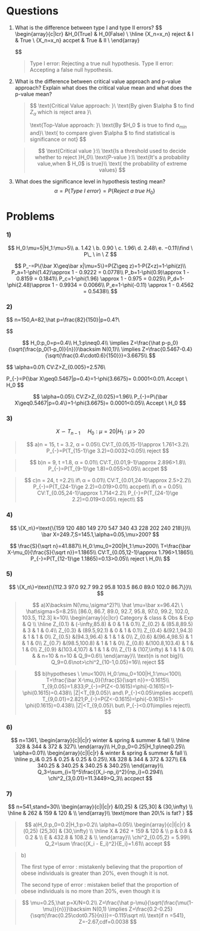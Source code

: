 # Questions

1. What is the difference between type I and type II errors? 
   $$
   \begin{array}{c|lcr}
        &H_0(True) & H_0(False) \\
       \hline
       \{X_n=x_n\} reject & I & True \\
       \{X_n=x_n\} accpet & True &  II  \\
   \end{array}
   $$

   > Type I error: Rejecting a true null hypothesis.
   > Type II error: Accepting a false null hypothesis.

2. What is the difference between critical value approach and p-value approach? Explain what does the critical value mean and what does the p-value mean? 

   > $$
   > \text{Critical Value approach: }\\
   > \text{By given $\alpha $ to find $Z_{\alpha}$ which is reject area }\\
   > 
   > \text{Top-Value approach: }\\
   > \text{By $H_0 $ is true to find $\alpha_{min}$ and}\\
   > \text{ to compare given $\alpha $ to find statistical is significance or not}
   > $$

   > $$
   > \text{Critical value }:\\
   > \text{Is a threshold used to decide whether to reject }H_0\\
   > \text{P-value }:\\
   > \text{It's a probability value,when $ H_0$ is true}\\
   > \text{ the probability of extreme values}
   > $$
   >
   > 
   >
   > 

3. What does the significance level in hypothesis testing mean?
   $$
   \alpha=P\{Type\ I \ error\}=P\{Reject\ a \ true\ H_0 \}
   $$

# Problems

### 1)

$$
H_0:\mu=5|H_1:\mu>5\\ 
a. 1.42 \ b. 0.90 \ c. 1.96\ d. 2.48\ e. −0.11\\find \ P\_ \ in \ Z
$$

$$
P_-=P\{\bar X\geq\bar x|\mu=5\}=P(Z\geq z)=1-P(Z<z)=1-\phi(z)\\
P_a=1-\phi(1.42)\approx 1 - 0.9222 = 0.0778\\
P_b=1-\phi(0.9)\approx 1 - 0.8159 = 0.1841\\
P_c=1-\phi(1.96) \approx 1 - 0.975 = 0.025\\
P_d=1-\phi(2.48)\approx 1 - 0.9934 = 0.0066\\
P_e=1-\phi(-0.11) \approx 1 - 0.4562 = 0.5438\\
$$

### 2)

$$
n=150,A=82,\hat p=\frac{82}{150}|p=0.4?\\
$$

$$
H_0:p_0=p=0.4\\
H_1:p\neq0.4\\
\implies Z=\frac{\hat p-p_0}{\sqrt{\frac{p_0(1-p_0)}{n}}}\backsim N(0,1)\\
\implies Z=\frac{0.5467-0.4}{\sqrt{\frac{0.4\cdot0.6}{150}}}=3.6675\\
$$

$$
\alpha=0.01\\
CV:Z>Z_{0.005}=2.576\\

P_{-}=P\{\bar X\geq0.5467|p=0.4\}=1-\phi(3.6675)= 0.0001<0.01\\
Accept \ H_0
$$

$$
\alpha=0.05\\
CV:Z>Z_{0.025}=1.96\\
P_{-}=P\{\bar X\geq0.5467|p=0.4\}=1-\phi(3.6675)= 0.0001<0.05\\
Accept \ H_0
$$

### 3)

$$
X\backsim T_{n-1}\ \ \ \ \ H_0:\mu=20|H_1:\mu>20
$$

> $$
> a)n = 15, t = 3.2, α = 0.05\\
> CV:T_{0.05,15-1}\approx 1.761<3.2\\
> P_{-}=P(T_{15-1}\ge 3.2)=0.0032<0.05\\
> reject
> $$

> $$
> b)n = 9, t =1.8, α = 0.01\\
> CV:T_{0.01,9-1}\approx 2.896>1.8\\
> P_{-}=P(T_{9-1}\ge 1.8)=0.055>0.05\\
> accpet
> $$

> $$
> c)n = 24, t =2.2\\
>  if\ α = 0.01\\
> CV:T_{0.01,24-1}\approx 2.5>2.2\\
> P_{-}=P(T_{24-1}\ge 2.2)=0.019>0.01\\
> accpet\\
>  if\ α = 0.05\\
>  CV:T_{0.05,24-1}\approx 1.714<2.2\\
> P_{-}=P(T_{24-1}\ge 2.2)=0.019<0.05\\
> reject\\
> $$
>
> 

### 4)

$$
\{X_n\}=\text{\{159 120 480 149 270 547 340 43 228 202 240 218\}}\\
\bar X=249.7,S=145.1,\alpha=0.05,\mu>200?
$$

$$
\frac{S}{\sqrt n}=41.887\\
H_0:\mu_0=200|H_1:\mu>200\\
T=\frac{\bar X-\mu_0}{\frac{S}{\sqrt n}}=1.1865\\
CV:T_{0.05,12-1}\approx 1.796>1.1865\\
P_{-}=P(T_{12-1}\ge 1.1865)=0.13>0.05\\
reject \ H_0\\
$$

### 5)

$$
\{X_n\}=\text{\{112.3 97.0 92.7 99.2 95.8 103.5 86.0 89.0 102.0 86.7\}}\\
$$

> $$
> a)X\backsim N(\mu,\sigma^2)?\\
> \hat \mu=\bar x=96.42\ \ 
> \hat\sigma=S=8.25\\
> [86.0, 86.7, 89.0, 92.7, 95.8, 97.0, 99.2, 102.0, 103.5, 112.3]
> k=10\\
> \begin{array}{c|lcr}
>     Category & class & Obs & Exp & Q \\
>     \hline
>     Z_{0.1} & (-\infty,85.8) & 0 & 1 & 0.1\\
>     Z_{0.2}  & (85.8,89.5) & 3 & 1 & 0.4\\
>     Z_{0.3}  & (89.5,92.1) & 0 & 1 & 0.1\\
>     Z_{0.4}  &(92.1,94.3) & 1 & 1 & 0\\
>     Z_{0.5}  &(94.3,96.4) & 1 & 1 & 0\\
>     Z_{0.6}  &(96.4,98.5) & 1 & 1 & 0\\
>     Z_{0.7}  &(98.5,100.8) & 1 & 1 & 0\\
>     Z_{0.8}  &(100.8,103.4) & 1 & 1 & 0\\
>     Z_{0.9}  &(103.4,107) & 1 & 1 & 0\\
>     Z_{1}  & (107,\infty) & 1 & 1 & 0\\
>       &  & n=10 & n=10 & Q_9=0.6\\
> \end{array}\\
> \text{n is not big}\\
> Q_9=0.6\not>\chi^2_{10-1,0.05}=16\\
> reject
> $$

> $$
> b)hypotheses \ \mu<100\\
> H_0:\mu_0=100|H_1:\mu<100\\
> T=\frac{\bar X-\mu_0}{\frac{S}{\sqrt n}}=-0.1615\\
> T_{9,0.05}=1.833;P_{-}=P(Z<-0.1615)=\phi(-0.1615)=1-\phi(0.1615)=0.438\\
> |Z|<T_{9,0.05}\ and\ P_{-}<0.05\implies accpet\\
> T_{9,0.01}=2.821;P_{-}=P(Z<-0.1615)=\phi(-0.1615)=1-\phi(0.1615)=0.438\\
> |Z|<T_{9,0.05}\ but\ P_{-}<0.01\implies reject\\
> $$
>
> 

### 6)

$$
n=1361,
\begin{array}{c|l|c|r}
    winter & spring & summer & fall  \\
    \hline
    328 & 344 & 372 & 327\\
\end{array}\\
H_0:p_0=0.25|H_1:p\neq0.25\\
\alpha=0.01\\
\begin{array}{c|l|c|r}
    & winter & spring & summer & fall  \\
    \hline
   p_i& 0.25 & 0.25 & 0.25 & 0.25\\
   X& 328 & 344 & 372 & 327\\
   E& 340.25 & 340.25 & 340.25 & 340.25\\
\end{array}\\
Q_3=\sum_{i=1}^5\frac{(X_i-np_i)^2}{np_i}=0.294\\
\chi^2_{3,0.01}=11.3449>Q_3\\
accpect
$$

### 7)

$$
n=541,stand=30\\
\begin{array}{c|l|c|r}
    &(0,25) & (25,30] & (30,\infty)  \\
    \hline
   & 262 & 159 & 120 & \\
\end{array}\\ \text{more than 20\% is fat? }
$$

> $$
> a)H_0:p_0=0.2|H_1:p>0.2\\
> \alpha=0.05\\
> \begin{array}{c|l|c|r}
>     &(0,25)  (25,30] & (30,\infty)  \\
>     \hline
>    X & 262 + 159 & 120 & \\
>    p &  0.8  & 0.2 & \\
>    E &  432.8  & 108.2 & \\
> \end{array}\\
> \chi^2_{0.05,2} = 5.99\\
> Q_2=\sum \frac{(X_i - E_i)^2}{E_i}=1.61\\
> accept
> $$

> b)
>
> The first type of error : mistakenly believing that the proportion of obese individuals is greater than 20%, even though it is not.
>
> The second type of error : mistaken belief that the proportion of obese individuals is no more than 20%, even though it is

> $$
> \mu=0.25,\hat p=X/N=0.2\\
> Z=\frac{\hat p-\mu}{\sqrt{\frac{\mu(1-\mu)}{n}}}\backsim N(0,1)
> \implies Z=\frac{0.2-0.25}{\sqrt{\frac{0.25\cdot0.75}{n}}}=-0.115\sqrt n\\
> \text{if n =541}, Z=-2.67,cdf=0.0038
> $$

